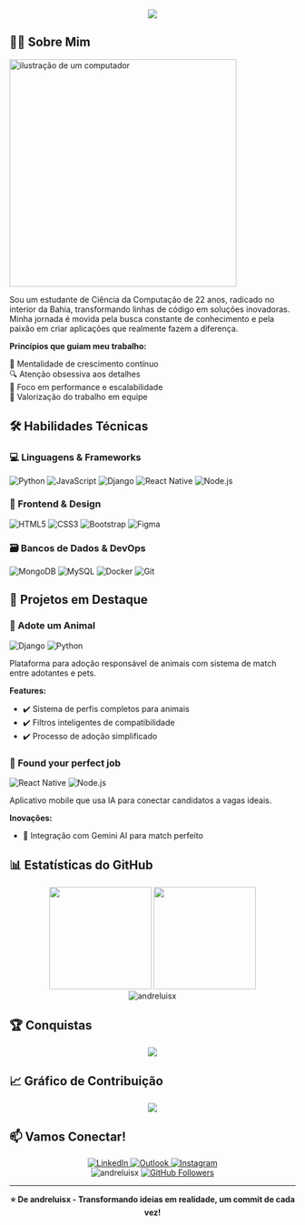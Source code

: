 <div align="center">
  <img src="https://capsule-render.vercel.app/api?type=waving&color=22D3EE&height=120&section=header&text=André%20Luís%20Desenvolvedor%20Full-Stack&fontSize=50&fontColor=fff&animation=twinkling&fontAlignY=35" />
</div>

## 👨‍💻 Sobre Mim

<p align="justify">
  <img src="https://raw.githubusercontent.com/MicaelliMedeiros/micaellimedeiros/master/image/computer-illustration.png" alt="ilustração de um computador" min-width="400px" max-width="400px" width="400px" align="right‎">
  
  Sou um estudante de Ciência da Computação de 22 anos, radicado no interior da Bahia, transformando linhas de código em soluções inovadoras. Minha jornada é movida pela busca constante de conhecimento e pela paixão em criar aplicações que realmente fazem a diferença.

  **Princípios que guiam meu trabalho:**

  🧠 Mentalidade de crescimento contínuo  
  🔍 Atenção obsessiva aos detalhes  
  🚀 Foco em performance e escalabilidade  
  🤝 Valorização do trabalho em equipe  

## 🛠️ Habilidades Técnicas

### 💻 Linguagens & Frameworks
![Python](https://img.shields.io/badge/-Python-3776AB?style=flat-square&logo=python&logoColor=white)
![JavaScript](https://img.shields.io/badge/-JavaScript-F7DF1E?style=flat-square&logo=javascript&logoColor=black)
![Django](https://img.shields.io/badge/-Django-092E20?style=flat-square&logo=django&logoColor=white)
![React Native](https://img.shields.io/badge/-React_Native-61DAFB?style=flat-square&logo=react&logoColor=black)
![Node.js](https://img.shields.io/badge/-Node.js-339933?style=flat-square&logo=node.js&logoColor=white)

### 🎨 Frontend & Design
![HTML5](https://img.shields.io/badge/-HTML5-E34F26?style=flat-square&logo=html5&logoColor=white)
![CSS3](https://img.shields.io/badge/-CSS3-1572B6?style=flat-square&logo=css3&logoColor=white)
![Bootstrap](https://img.shields.io/badge/-Bootstrap-7952B3?style=flat-square&logo=bootstrap&logoColor=white)
![Figma](https://img.shields.io/badge/-Figma-F24E1E?style=flat-square&logo=figma&logoColor=white)

### 🗃️ Bancos de Dados & DevOps
![MongoDB](https://img.shields.io/badge/-MongoDB-47A248?style=flat-square&logo=mongodb&logoColor=white)
![MySQL](https://img.shields.io/badge/-MySQL-4479A1?style=flat-square&logo=mysql&logoColor=white)
![Docker](https://img.shields.io/badge/-Docker-2496ED?style=flat-square&logo=docker&logoColor=white)
![Git](https://img.shields.io/badge/-Git-F05032?style=flat-square&logo=git&logoColor=white)

## 🌟 Projetos em Destaque

### 🐾 Adote um Animal
![Django](https://img.shields.io/badge/Django-092E20?style=for-the-badge&logo=django&logoColor=white)
![Python](https://img.shields.io/badge/Python-3776AB?style=for-the-badge&logo=python&logoColor=white)

Plataforma para adoção responsável de animais com sistema de match entre adotantes e pets.

**Features:**
- ✔️ Sistema de perfis completos para animais
- ✔️ Filtros inteligentes de compatibilidade
- ✔️ Processo de adoção simplificado

### 💼 Found your perfect job
![React Native](https://img.shields.io/badge/React_Native-61DAFB?style=for-the-badge&logo=react&logoColor=black)
![Node.js](https://img.shields.io/badge/Node.js-339933?style=for-the-badge&logo=node.js&logoColor=white)

Aplicativo mobile que usa IA para conectar candidatos a vagas ideais.

**Inovações:**
- 🧠 Integração com Gemini AI para match perfeito

## 📊 Estatísticas do GitHub

<div align="center">
  <img height="180em" src="https://github-readme-stats.vercel.app/api?username=andreluisx&show_icons=true&theme=dracula&include_all_commits=true&count_private=true"/>
  <img height="180em" src="https://github-readme-stats.vercel.app/api/top-langs/?username=andreluisx&layout=compact&langs_count=7&theme=dracula"/>
</div>

<div align="center">
  <img src="https://github-readme-streak-stats.herokuapp.com/?user=andreluisx&theme=dracula" alt="andreluisx" />
</div>

## 🏆 Conquistas

<div align="center">
  <img src="https://github-profile-trophy.vercel.app/?username=andreluisx&theme=dracula&row=1&column=7" />
</div>

## 📈 Gráfico de Contribuição

<div align="center">
  <img src="https://github-readme-activity-graph.vercel.app/graph?username=andreluisx&theme=dracula" />
</div>

## 📫 Vamos Conectar!

<div align="center">
  <a href="https://www.linkedin.com/in/andreluiss-dev/" target="_blank">
    <img src="https://img.shields.io/badge/-LinkedIn-%230077B5?style=for-the-badge&logo=linkedin&logoColor=white" alt="LinkedIn">
  </a>
  <a href="mailto:andremice1@hotmail.com">
    <img src="https://img.shields.io/badge/-Outlook-%230078D4?style=for-the-badge&logo=microsoft-outlook&logoColor=white" alt="Outlook">
  </a>
  <a href="https://instagram.com/andre_luissx" target="_blank">
    <img src="https://img.shields.io/badge/-Instagram-%23E4405F?style=for-the-badge&logo=instagram&logoColor=white" alt="Instagram">
  </a>
</div>

<div align="center">
  <img src="https://komarev.com/ghpvc/?username=andreluisx&label=Profile%20views&color=0e75b6&style=flat" alt="andreluisx" />
  <a href="https://github.com/andreluisx?tab=followers">
    <img src="https://img.shields.io/github/followers/andreluisx?label=Followers&style=social" alt="GitHub Followers">
  </a>
</div>

---

<div align="center">
  <strong>⭐️ De andreluisx - Transformando ideias em realidade, um commit de cada vez!</strong>
</div>
